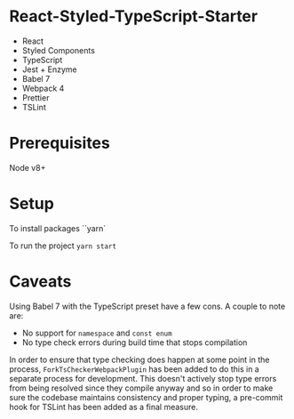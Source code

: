 # React-Styled-TypeScript-Starter
- React
- Styled Components
- TypeScript
- Jest + Enzyme
- Babel 7
- Webpack 4
- Prettier
- TSLint

# Prerequisites
Node v8+

# Setup
To install packages ``yarn`

To run the project `yarn start`

# Caveats

Using Babel 7 with the TypeScript preset have a few cons. A couple to note are:
- No support for `namespace` and `const enum`
- No type check errors during build time that stops compilation

In order to ensure that type checking does happen at some point in the process, `ForkTsCheckerWebpackPlugin` has been added to do this in a separate process for development. This doesn't actively stop type errors from being resolved since they compile anyway and so in order to make sure the codebase maintains consistency and proper typing, a pre-commit hook for TSLint has been added as a final measure.

